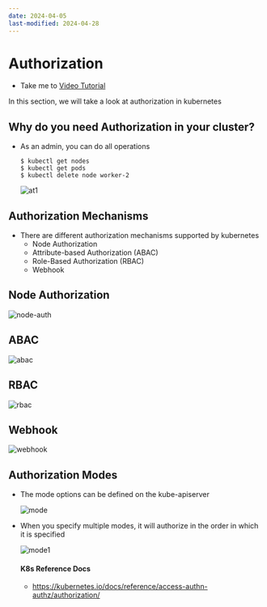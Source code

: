 ```yaml
---
date: 2024-04-05
last-modified: 2024-04-28
---
```

# Authorization
  - Take me to [Video Tutorial](https://kodekloud.com/topic/authorization/)
  
In this section, we will take a look at authorization in kubernetes

## Why do you need Authorization in your cluster?
- As an admin, you can do all operations
  ```
  $ kubectl get nodes
  $ kubectl get pods
  $ kubectl delete node worker-2
  ```
  
  ![at1](at1.PNG)
  
## Authorization Mechanisms
- There are different authorization mechanisms supported by kubernetes
  - Node Authorization
  - Attribute-based Authorization (ABAC)
  - Role-Based Authorization (RBAC)
  - Webhook
  
## Node Authorization

  ![node-auth](node-auth.png)
  
## ABAC

  ![abac](abac.PNG)
  
## RBAC

  ![rbac](rbac.PNG)

## Webhook
  
  ![webhook](webhook.PNG)
  
## Authorization Modes
- The mode options can be defined on the kube-apiserver

  ![mode](mode.PNG)
  
- When you specify multiple modes, it will authorize in the order in which it is specified

  ![mode1](mode1.PNG)
  
  
  #### K8s Reference Docs
  - https://kubernetes.io/docs/reference/access-authn-authz/authorization/
  
